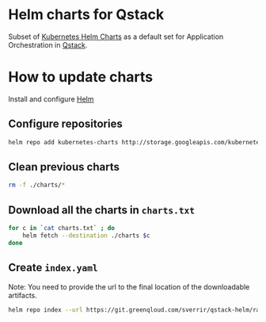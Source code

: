 # Helm charts for Qstack

Subset of [Kubernetes Helm Charts](https://github.com/kubernetes/charts) as a default set for
Application Orchestration in [Qstack](https://qstack.com).


# How to update charts

Install and configure [Helm](https://github.com/kubernetes/helm])

## Configure repositories

```bash
helm repo add kubernetes-charts http://storage.googleapis.com/kubernetes-charts
```

## Clean previous charts

```bash 
rm -f ./charts/*
```

## Download all the charts in `charts.txt`

```bash 
for c in `cat charts.txt` ; do
    helm fetch --destination ./charts $c
done
```

## Create `index.yaml`

Note: You need to provide the url to the final location of the downloadable artifacts.

```bash 
helm repo index --url https://git.greenqloud.com/sverrir/qstack-helm/raw/master/charts/ ./charts
```
